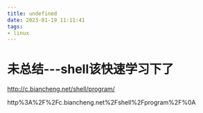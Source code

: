 ```yaml
---
title: undefined
date: 2023-01-19 11:11:41
tags:
- linux
---
```


# 未总结---shell该快速学习下了

http://c.biancheng.net/shell/program/

http%3A%2F%2Fc.biancheng.net%2Fshell%2Fprogram%2F%0A
